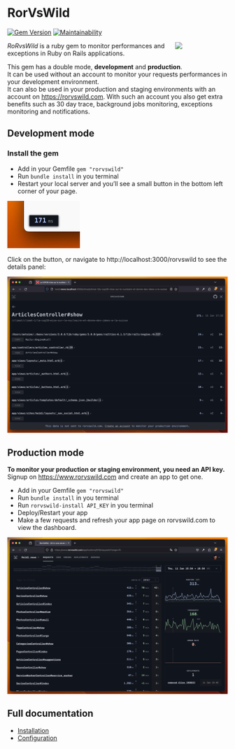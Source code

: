 
# RorVsWild

[![Gem Version](https://badge.fury.io/rb/rorvswild.svg)](https://badge.fury.io/rb/rorvswild)
[![Maintainability](https://api.codeclimate.com/v1/badges/2c4805cf658d7af794fe/maintainability)](https://codeclimate.com/github/BaseSecrete/rorvswild/maintainability)

<img align="right" width="120px" src="./images/rorvswild_logo.jpg">

*RoRvsWild* is a ruby gem to monitor performances and exceptions in Ruby on Rails applications.

This gem has a double mode, **development** and **production**.  
It can be used without an account to monitor your requests performances in your development environment.  
It can also be used in your production and staging environments with an account on https://rorvswild.com. With such an account you also get extra benefits such as 30 day trace, background jobs monitoring, exceptions monitoring and notifications.

## Development mode

### Install the gem

* Add in your Gemfile `gem "rorvswild"`
* Run `bundle install` in you terminal
* Restart your local server and you’ll see a small button in the bottom left corner of your page.

<img width="166px" src="./images/rorvswild_local_button.png">

Click on the button, or navigate to http://localhost:3000/rorvswild to see the details panel:

![RoRvsWild Local](./images/rorvswild_local.png)

## Production mode

**To monitor your production or staging environment, you need an API key.**
Signup on https://www.rorvswild.com and create an app to get one.

* Add in your Gemfile `gem "rorvswild"`
* Run `bundle install` in you terminal
* Run `rorvswild-install API_KEY` in you terminal
* Deploy/Restart your app
* Make a few requests and refresh your app page on rorvswild.com to view the dashboard.

![RoRvsWild Production](./images/rorvswild_prod.png)

## Full documentation

- [Installation](https://www.rorvswild.com/docs/get-started/installation)
- [Configuration](https://www.rorvswild.com/docs/get-started/configuration)

